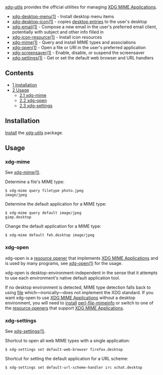 [xdg-utils](https://www.freedesktop.org/wiki/Software/xdg-utils/) provides the official utilities for managing [XDG MIME Applications](/index.php/XDG_MIME_Applications "XDG MIME Applications").

*   [xdg-desktop-menu(1)](https://jlk.fjfi.cvut.cz/arch/manpages/man/xdg-desktop-menu.1) - Install desktop menu items
*   [xdg-desktop-icon(1)](https://jlk.fjfi.cvut.cz/arch/manpages/man/xdg-desktop-icon.1) - copies [desktop entries](/index.php/Desktop_entries "Desktop entries") to the user's desktop
*   [xdg-email(1)](https://jlk.fjfi.cvut.cz/arch/manpages/man/xdg-email.1) - Compose a new email in the user's preferred email client, potentially with subject and other info filled in
*   [xdg-icon-resource(1)](https://jlk.fjfi.cvut.cz/arch/manpages/man/xdg-icon-resource.1) - Install icon resources
*   [xdg-mime(1)](https://jlk.fjfi.cvut.cz/arch/manpages/man/xdg-mime.1) - Query and install MIME types and associations
*   [xdg-open(1)](https://jlk.fjfi.cvut.cz/arch/manpages/man/xdg-open.1) - Open a file or URI in the user's preferred application
*   [xdg-screensaver(1)](https://jlk.fjfi.cvut.cz/arch/manpages/man/xdg-screensaver.1) - Enable, disable, or suspend the screensaver
*   [xdg-settings(1)](https://jlk.fjfi.cvut.cz/arch/manpages/man/xdg-settings.1) - Get or set the default web browser and URL handlers

## Contents

*   [1 Installation](#Installation)
*   [2 Usage](#Usage)
    *   [2.1 xdg-mime](#xdg-mime)
    *   [2.2 xdg-open](#xdg-open)
    *   [2.3 xdg-settings](#xdg-settings)

## Installation

[Install](/index.php/Install "Install") the [xdg-utils](https://www.archlinux.org/packages/?name=xdg-utils) package.

## Usage

### xdg-mime

See [xdg-mime(1)](https://jlk.fjfi.cvut.cz/arch/manpages/man/xdg-mime.1).

Determine a file's MIME type:

```
$ xdg-mime query filetype photo.jpeg
image/jpeg

```

Determine the default application for a MIME type:

```
$ xdg-mime query default image/jpeg
gimp.desktop

```

Change the default application for a MIME type:

```
$ xdg-mime default feh.desktop image/jpeg

```

### xdg-open

xdg-open is a [resource opener](/index.php/Resource_opener "Resource opener") that implements [XDG MIME Applications](/index.php/XDG_MIME_Applications "XDG MIME Applications") and is used by many programs, see [xdg-open(1)](https://jlk.fjfi.cvut.cz/arch/manpages/man/xdg-open.1) for the usage.

xdg-open is desktop-environment-independent in the sense that it attempts to use each environment's native default application tool.

If no desktop environment is detected, MIME type detection falls back to using [file](https://www.archlinux.org/packages/?name=file) which—ironically—does not implement the XDG standard. If you want xdg-open to use [XDG MIME Applications](/index.php/XDG_MIME_Applications "XDG MIME Applications") without a desktop environment, you will need to [install](/index.php/Install "Install") [perl-file-mimeinfo](https://www.archlinux.org/packages/?name=perl-file-mimeinfo) or switch to one of the [resource openers](/index.php/Resource_opener "Resource opener") that support [XDG MIME Applications](/index.php/XDG_MIME_Applications "XDG MIME Applications").

### xdg-settings

See [xdg-settings(1)](https://jlk.fjfi.cvut.cz/arch/manpages/man/xdg-settings.1).

Shortcut to open all web MIME types with a single application:

```
$ xdg-settings set default-web-browser firefox.desktop

```

Shortcut for setting the default application for a URL scheme:

```
$ xdg-settings set default-url-scheme-handler irc xchat.desktop

```